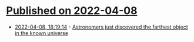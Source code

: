 # [Published on 2022-04-08](index.md)

* [2022-04-08, 18:19:14](https://news.ycombinator.com/item?id=30960668) - [Astronomers just discovered the farthest object in the known universe](https://www.livescience.com/farthest-astronomical-object-ever-seen)
